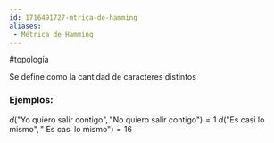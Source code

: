 ```yaml
---
id: 1716491727-mtrica-de-hamming
aliases:
 - Métrica de Hamming
---
```


#topología 

Se define como la cantidad de caracteres distintos

### Ejemplos:

$d(\text{"Yo quiero salir contigo"},\text{"No quiero salir contigo"})=1$
$d(\text{"Es casi lo mismo"},\text{" Es casi lo mismo"})=16$

